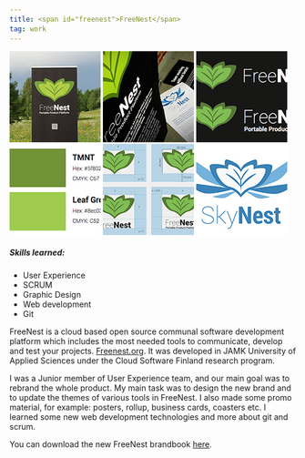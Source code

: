 ```yaml
---
title: <span id="freenest">FreeNest</span>
tag: work
---
```

<a href="../img/works/rollup.jpg">![](../img/works/rollup_thumb.jpg)</a>
<a href="../img/works/julisteet.jpg">![](../img/works/julisteet_thumb.jpg)</a>
<a href="../img/works/freenestlogos.jpg">![](../img/works/freenestlogos_thumb.jpg)</a>
<a href="../img/works/brandcolors.jpg">![](../img/works/brandcolors_thumb.jpg)</a>
<a href="../img/works/freenestguidelines.jpg">![](../img/works/freenestguidelines_thumb.jpg)</a>
<a href="../img/works/skynestlogo.jpg">![](../img/works/skynestlogo_thumb.jpg)</a>

##### Skills learned:
<div class="skills">
	<ul>
		<li id="strong">User Experience</li>
		<li id="strong">SCRUM</li>
		<li id="strong">Graphic Design</li>
		<li id="medium">Web development</li>
		<li id="light">Git</li>
	</ul>
</div>

FreeNest is a cloud based open source communal software development platform which includes the most needed tools to communicate, develop and test your projects. [Freenest.org](http://freenest.org/home). It was developed in JAMK University of Applied Sciences under the Cloud Software Finland research program.

I was a Junior member of User Experience team, and our main goal was to rebrand the whole product. My main task was to design the new brand and to update the themes of various tools in FreeNest. I also made some promo material, for example: posters, rollup, business cards, coasters etc. I learned some new web development technologies and more about git and scrum.

You can download the new FreeNest brandbook [here](http://freenest.org/training_portal_material/SharedMaterial/brandbook_2013.pdf).